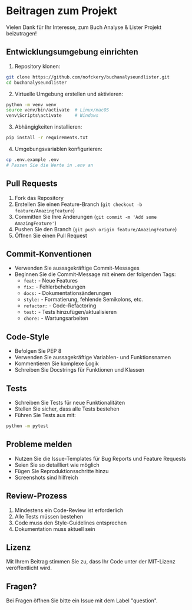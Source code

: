 # Beitragen zum Projekt

Vielen Dank für Ihr Interesse, zum Buch Analyse & Lister Projekt beizutragen! 

## Entwicklungsumgebung einrichten

1. Repository klonen:
```bash
git clone https://github.com/nofckery/buchanalyseundlister.git
cd buchanalyseundlister
```

2. Virtuelle Umgebung erstellen und aktivieren:
```bash
python -m venv venv
source venv/bin/activate  # Linux/macOS
venv\Scripts\activate     # Windows
```

3. Abhängigkeiten installieren:
```bash
pip install -r requirements.txt
```

4. Umgebungsvariablen konfigurieren:
```bash
cp .env.example .env
# Passen Sie die Werte in .env an
```

## Pull Requests

1. Fork das Repository
2. Erstellen Sie einen Feature-Branch (`git checkout -b feature/AmazingFeature`)
3. Committen Sie Ihre Änderungen (`git commit -m 'Add some AmazingFeature'`)
4. Pushen Sie den Branch (`git push origin feature/AmazingFeature`)
5. Öffnen Sie einen Pull Request

## Commit-Konventionen

- Verwenden Sie aussagekräftige Commit-Messages
- Beginnen Sie die Commit-Message mit einem der folgenden Tags:
  - `feat:` - Neue Features
  - `fix:` - Fehlerbehebungen
  - `docs:` - Dokumentationsänderungen
  - `style:` - Formatierung, fehlende Semikolons, etc.
  - `refactor:` - Code-Refactoring
  - `test:` - Tests hinzufügen/aktualisieren
  - `chore:` - Wartungsarbeiten

## Code-Style

- Befolgen Sie PEP 8
- Verwenden Sie aussagekräftige Variablen- und Funktionsnamen
- Kommentieren Sie komplexe Logik
- Schreiben Sie Docstrings für Funktionen und Klassen

## Tests

- Schreiben Sie Tests für neue Funktionalitäten
- Stellen Sie sicher, dass alle Tests bestehen
- Führen Sie Tests aus mit:
```bash
python -m pytest
```

## Probleme melden

- Nutzen Sie die Issue-Templates für Bug Reports und Feature Requests
- Seien Sie so detailliert wie möglich
- Fügen Sie Reproduktionsschritte hinzu
- Screenshots sind hilfreich

## Review-Prozess

1. Mindestens ein Code-Review ist erforderlich
2. Alle Tests müssen bestehen
3. Code muss den Style-Guidelines entsprechen
4. Dokumentation muss aktuell sein

## Lizenz

Mit Ihrem Beitrag stimmen Sie zu, dass Ihr Code unter der MIT-Lizenz veröffentlicht wird.

## Fragen?

Bei Fragen öffnen Sie bitte ein Issue mit dem Label "question".
